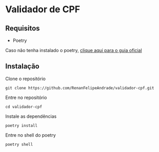 # Validador de CPF

## Requisitos

- Poetry

Caso não tenha instalado o poetry, [clique aqui para o guia oficial](https://python-poetry.org/docs/#installing-with-the-official-installer)

## Instalação

Clone o repositório

```
git clone https://github.com/RenanFelipeAndrade/validador-cpf.git
```

Entre no repositório

```
cd validador-cpf
```

Instale as dependências

```
poetry install
```

Entre no shell do poetry

```
poetry shell
```
